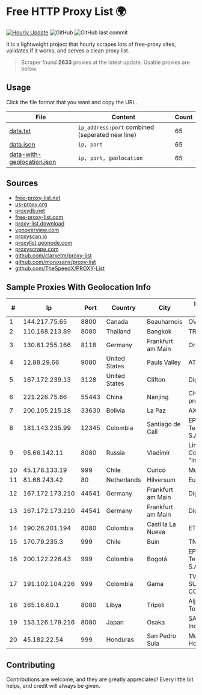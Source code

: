 
# Free HTTP Proxy List 🌍

[![Hourly Update](https://github.com/mertguvencli/http-proxy-list/actions/workflows/main.yml/badge.svg?branch=main)](https://github.com/mertguvencli/http-proxy-list/actions/workflows/main.yml)
![GitHub](https://img.shields.io/github/license/mertguvencli/http-proxy-list)
![GitHub last commit](https://img.shields.io/github/last-commit/mertguvencli/http-proxy-list)

It is a lightweight project that hourly scrapes lots of free-proxy sites, validates if it works, and serves a clean proxy list.


> Scraper found **2633** proxies at the latest update. Usable proxies are below.

## Usage

Click the file format that you want and copy the URL.


|File|Content|Count|
|----|-------|-----|
|[data.txt](https://raw.githubusercontent.com/mertguvencli/http-proxy-list/main/proxy-list/data.txt)|`ip_address:port` combined (seperated new line)|65|
|[data.json](https://raw.githubusercontent.com/mertguvencli/http-proxy-list/main/proxy-list/data.json)|`ip, port`|65|
|[data-with-geolocation.json](https://raw.githubusercontent.com/mertguvencli/http-proxy-list/main/proxy-list/data-with-geolocation.json)|`ip, port, geolocation`|65|

## Sources

* [free-proxy-list.net](https://free-proxy-list.net)
* [us-proxy.org](https://www.us-proxy.org)
* [proxydb.net](http://proxydb.net)
* [free-proxy-list.com](https://free-proxy-list.com/?page=&port=&type%5B%5D=http&type%5B%5D=https&up_time=0&search=Search)
* [proxy-list.download](https://www.proxy-list.download/HTTP)
* [vpnoverview.com](https://vpnoverview.com/privacy/anonymous-browsing/free-proxy-servers)
* [proxyscan.io](https://www.proxyscan.io)
* [proxylist.geonode.com](https://proxylist.geonode.com/api/proxy-list?limit=300&page=1&sort_by=lastChecked&sort_type=desc&protocols=http,https)
* [proxyscrape.com](https://api.proxyscrape.com/v2/?request=displayproxies&protocol=http&timeout=10000&country=all&ssl=all&anonymity=all)
* [github.com/clarketm/proxy-list](https://raw.githubusercontent.com/clarketm/proxy-list/master/proxy-list-raw.txt)
* [github.com/monosans/proxy-list](https://raw.githubusercontent.com/monosans/proxy-list/main/proxies/http.txt)
* [github.com/TheSpeedX/PROXY-List](https://raw.githubusercontent.com/TheSpeedX/PROXY-List/master/http.txt)


## Sample Proxies With Geolocation Info

|#|Ip|Port|Country|City|Internet Service Provider|
|-|--|----|-------|----|-------------------------|
|1|144.217.75.65|8800|Canada|Beauharnois|OVH SAS|
|2|110.168.213.89|8080|Thailand|Bangkok|TRUENET|
|3|130.61.255.166|8118|Germany|Frankfurt am Main|Oracle Corporation|
|4|12.88.29.66|9080|United States|Pauls Valley|AT&T Services, Inc.|
|5|167.172.239.13|3128|United States|Clifton|DigitalOcean, LLC|
|6|221.226.75.86|55443|China|Nanjing|CHINANET jiangsu province network|
|7|200.105.215.18|33630|Bolivia|La Paz|AXS Bolivia S. A.|
|8|181.143.235.99|12345|Colombia|Santiago de Cali|EPM Telecomunicaciones S.A. E.S.P.|
|9|95.66.142.11|8080|Russia|Vladimir|Limited Liability Company "Infocentre"|
|10|45.178.133.19|999|Chile|Curicó|Mundonet S.p.A|
|11|81.68.243.42|80|Netherlands|Hilversum|EuroNet Internet|
|12|167.172.173.210|44541|Germany|Frankfurt am Main|DigitalOcean, LLC|
|13|167.172.173.210|44541|Germany|Frankfurt am Main|DigitalOcean, LLC|
|14|190.26.201.194|8080|Colombia|Castilla La Nueva|ETB - Colombia|
|15|170.79.235.3|999|Chile|Buin|TNA Solutions SpA|
|16|200.122.226.43|999|Colombia|Bogotá|EPM Telecomunicaciones S.A. E.S.P|
|17|191.102.104.226|999|Colombia|Gama|TV AZTECA SUCURSAL COLOMBIA|
|18|165.16.60.1|8080|Libya|Tripoli|Aljeel Aljadeed For Technology|
|19|153.126.179.216|8080|Japan|Osaka|SAKURA Internet Inc.|
|20|45.182.22.54|999|Honduras|San Pedro Sula|Multicable De Honduras|



## Contributing

Contributions are welcome, and they are greatly appreciated! Every
little bit helps, and credit will always be given.

